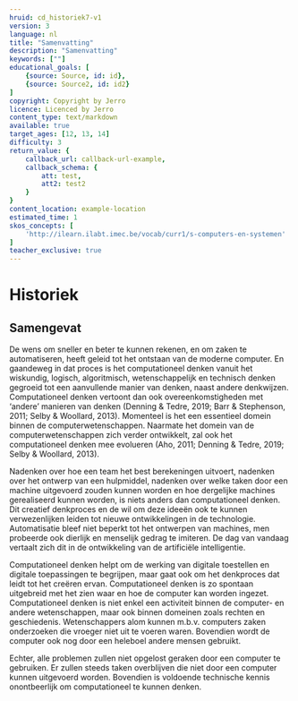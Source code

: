 ```yaml
---
hruid: cd_historiek7-v1
version: 3
language: nl
title: "Samenvatting"
description: "Samenvatting"
keywords: [""]
educational_goals: [
    {source: Source, id: id}, 
    {source: Source2, id: id2}
]
copyright: Copyright by Jerro
licence: Licenced by Jerro
content_type: text/markdown
available: true
target_ages: [12, 13, 14]
difficulty: 3
return_value: {
    callback_url: callback-url-example,
    callback_schema: {
        att: test,
        att2: test2
    }
}
content_location: example-location
estimated_time: 1
skos_concepts: [
    'http://ilearn.ilabt.imec.be/vocab/curr1/s-computers-en-systemen'
]
teacher_exclusive: true
---
```


# Historiek

## Samengevat

De wens om sneller en beter te kunnen rekenen, en om zaken te automatiseren, heeft geleid tot het ontstaan van de moderne computer. En gaandeweg in dat
proces is het computationeel denken vanuit het wiskundig, logisch, algoritmisch, wetenschappelijk en technisch denken gegroeid tot een aanvullende manier van
denken, naast andere denkwijzen. Computationeel denken vertoont dan ook overeenkomstigheden met ‘andere’ manieren van denken (Denning & Tedre,
2019; Barr & Stephenson, 2011; Selby & Woollard, 2013). Momenteel is het een essentieel domein binnen de computerwetenschappen. Naarmate het domein van de computerwetenschappen zich verder ontwikkelt, zal ook het computationeel denken mee evolueren (Aho, 2011; Denning & Tedre,
2019; Selby & Woollard, 2013).

Nadenken over hoe een team het best berekeningen uitvoert, nadenken over het ontwerp van een hulpmiddel, nadenken over welke taken door een machine
uitgevoerd zouden kunnen worden en hoe dergelijke machines gerealiseerd kunnen worden, is niets anders dan computationeel denken. Dit creatief denkproces
en de wil om deze ideeën ook te kunnen verwezenlijken leiden tot nieuwe ontwikkelingen in de technologie. Automatisatie bleef niet beperkt tot het ontwerpen van machines, men probeerde ook dierlijk en menselijk gedrag te imiteren. De dag van vandaag vertaalt zich dit in de ontwikkeling van de artificiële intelligentie.

Computationeel denken helpt om de werking van digitale toestellen en digitale toepassingen te begrijpen, maar gaat ook om het denkproces dat leidt tot het
creëren ervan. Computationeel denken is zo spontaan uitgebreid met het zien waar en hoe de computer kan worden ingezet.
Computationeel denken is niet enkel een activiteit binnen de computer- en andere wetenschappen, maar ook binnen domeinen zoals rechten en geschiedenis. Wetenschappers alom kunnen m.b.v. computers zaken onderzoeken die vroeger niet uit te voeren waren. Bovendien wordt de computer ook nog door een heleboel andere mensen gebruikt.

<div class="alert alert-box alert-secondary">
Echter, alle problemen zullen niet opgelost geraken door een computer te gebruiken. Er zullen steeds taken overblijven die niet door een computer kunnen uitgevoerd worden. Bovendien is voldoende technische kennis onontbeerlijk om computationeel te kunnen denken.
</div>
    
    

